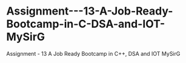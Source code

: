 # Assignment---13-A-Job-Ready-Bootcamp-in-C-DSA-and-IOT-MySirG
Assignment - 13 A Job Ready Bootcamp in C++, DSA and IOT MySirG
